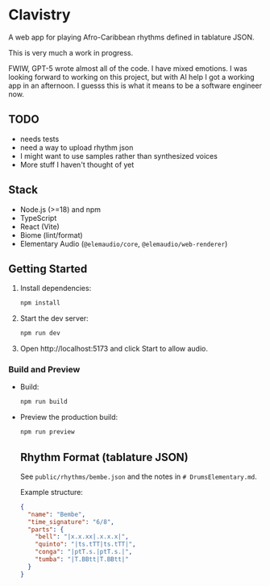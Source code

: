 # Clavistry

  A web app for playing Afro-Caribbean rhythms defined in tablature JSON.

  This is very much a work in progress.

  FWIW, GPT-5 wrote almost all of the code. I have mixed emotions. I was looking forward to working on this
  project, but with AI help I got a working app in an afternoon. I guesss this is what it means to be
  a software engineer now.

  ## TODO
  - needs tests
  - need a way to upload rhythm json
  - I might want to use samples rather than synthesized voices
  - More stuff I haven't thought of yet

  ## Stack
  - Node.js (>=18) and npm
  - TypeScript
  - React (Vite)
  - Biome (lint/format)
  - Elementary Audio (`@elemaudio/core`, `@elemaudio/web-renderer`)

  ## Getting Started
 1. Install dependencies:
    ```sh
    npm install
    ```
 2. Start the dev server:
    ```sh
    npm run dev
    ```
 3. Open http://localhost:5173 and click Start to allow audio.

### Build and Preview
- Build:
  ```sh
  npm run build
  ```
- Preview the production build:
  ```sh
  npm run preview
  ```

  ## Rhythm Format (tablature JSON)
  See `public/rhythms/bembe.json` and the notes in `# DrumsElementary.md`.

  Example structure:
  ```json
  {
    "name": "Bembe",
    "time_signature": "6/8",
    "parts": {
      "bell": "|x.x.xx|.x.x.x|",
      "quinto": "|ts.tTT|ts.tTT|",
      "conga": "|ptT.s.|ptT.s.|",
      "tumba": "|T.BBtt|T.BBtt|"
    }
  }
  ```
